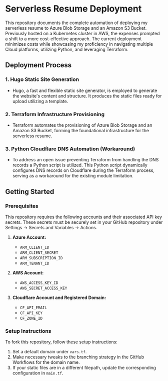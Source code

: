 # Serverless Resume Deployment

This repository documents the complete automation of deploying my serverless resume to Azure Blob Storage and an Amazon S3 Bucket. Previously hosted on a Kubernetes cluster in AWS, the expenses prompted a shift to a more cost-effective approach. The current deployment minimizes costs while showcasing my proficiency in navigating multiple Cloud platforms, utilizing Python, and leveraging Terraform.

## Deployment Process

### 1. Hugo Static Site Generation
   - Hugo, a fast and flexible static site generator, is employed to generate the website's content and structure. It produces the static files ready for upload utilizing a template.

### 2. Terraform Infrastructure Provisioning
   - Terraform automates the provisioning of Azure Blob Storage and an Amazon S3 Bucket, forming the foundational infrastructure for the serverless resume.

### 3. Python Cloudflare DNS Automation (Workaround)
   - To address an open issue preventing Terraform from handling the DNS records a Python script is utilized. This Python script dynamically configures DNS records on Cloudflare during the Terraform process, serving as a workaround for the existing module limitation.

## Getting Started

### Prerequisites

This repository requires the following accounts and their associated API key secrets. These secrets must be securely set in your GitHub repository under Settings -> Secrets and Variables -> Actions.

1. **Azure Account:**
    - `ARM_CLIENT_ID`
    - `ARM_CLIENT_SECRET`
    - `ARM_SUBSCRIPTION_ID`
    - `ARM_TENANT_ID`

2. **AWS Account:**
    - `AWS_ACCESS_KEY_ID`
    - `AWS_SECRET_ACCESS_KEY`

3. **Cloudflare Account and Registered Domain:**
    - `CF_API_EMAIL`
    - `CF_API_KEY`
    - `CF_ZONE_ID`

### Setup Instructions

To fork this repository, follow these setup instructions:

1. Set a default domain under `vars.tf`.
2. Make necessary tweaks to the branching strategy in the GitHub Workflows for the domain name.
3. If your static files are in a different filepath, update the corresponding configuration in `main.tf`.